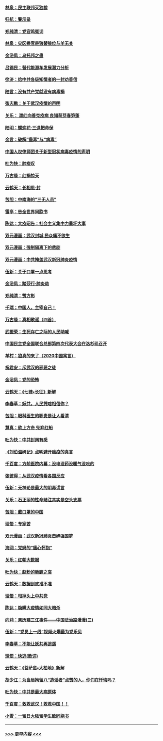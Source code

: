 #### [林泉：民主联邦灭独裁](../pages/nsc993/n11870998.md?t=02160655) 
#### [归航：警示录](../pages/nsc993/n11870963.md?t=02160655) 
#### [郑纯清：党官鸣冤词](../pages/nsc993/n11870938.md?t=02160655) 
#### [林泉：灾区换官是狼替狼位与羊无关](../pages/nsc993/n11870896.md?t=02160655) 
#### [金浴凤：乌托邦之蛊](../pages/nsc993/n11870879.md?t=02160655) 
#### [吕锡民：替代能源车发展潜力分析](../pages/nsc993/n11870656.md?t=02160655) 
#### [徐济：给中共各级知情者的一封劝善信](../pages/nsc993/n11868561.md?t=02160655) 
#### [陆言：没有共产党就没有病毒祸](../pages/nsc993/n11868232.md?t=02160655) 
#### [张志鹏：关于武汉疫情的声明](../pages/nsc993/n11867182.md?t=02160655) 
#### [关乐： 漂红向善克疫病 良知萌芽春笋蓬](../pages/nsc993/n11865710.md?t=02160655) 
#### [陆明：蝶恋花‧三退把命保](../pages/nsc993/n11865673.md?t=02160655) 
#### [金言：破解“蛊毒”与“病毒”](../pages/nsc993/n11864103.md?t=02160655) 
#### [中国人权律师团关于新型冠状病毒疫情的声明](../pages/nsc993/n11864249.md?t=02160655) 
#### [吐为快：肺疫叹](../pages/nsc993/n11864027.md?t=02160655) 
#### [万古缘：红祸惊天](../pages/nsc993/n11864079.md?t=02160655) 
#### [云鹤天：长相思‧封](../pages/nsc993/n11864006.md?t=02160655) 
#### [苦胆：中南海的“三无人员”](../pages/nsc993/n11862997.md?t=02160655) 
#### [雷亭：告全世界同胞书](../pages/nsc993/n11862572.md?t=02160655) 
#### [陈达：大疫昭告：社会主义集中力量坏大事](../pages/nsc993/n11859419.md?t=02160655) 
#### [双元漫画：武汉封城 民众痛不欲生](../pages/nsc993/n11859287.md?t=02160655) 
#### [双元漫画：强制隔离下的悲剧](../pages/nsc993/n11859244.md?t=02160655) 
#### [双元漫画：中共掩盖武汉新冠肺炎疫情](../pages/nsc993/n11858249.md?t=02160655) 
#### [伍新：关于口罩一点思考](../pages/nsc993/n11859195.md?t=02160655) 
#### [金浴凤：踏莎行‧肺炎劫](../pages/nsc993/n11858227.md?t=02160655) 
#### [郑纯清：赞方彬](../pages/nsc993/n11856803.md?t=02160655) 
#### [千瑞；中国人，主宰自己！](../pages/nsc993/n11856793.md?t=02160655) 
#### [万古缘：真相歌谣（四首）](../pages/nsc993/n11856263.md?t=02160655) 
#### [武振荣：生死存亡之际的人民呐喊](../pages/nsc993/n11856256.md?t=02160655) 
#### [中国民主党全国联合总部第四次代表大会在洛杉矶召开](../pages/nsc993/n11856344.md?t=02160655) 
#### [羊村：狼真的来了（2020中国寓言）](../pages/nsc993/n11856229.md?t=02160655) 
#### [祝君安：斥武汉的邪恶之徒](../pages/nsc993/n11855861.md?t=02160655) 
#### [金浴凤：党的恐怖](../pages/nsc993/n11855849.md?t=02160655) 
#### [云鹤天：《七律▪长征》新解](../pages/nsc993/n11855479.md?t=02160655) 
#### [李春草：妖共，人民凭啥相信你？](../pages/nsc993/n11855196.md?t=02160655) 
#### [苦胆：眼科医生的职责是让人看清](../pages/nsc993/n11853840.md?t=02160655) 
#### [慧真：欲上方舟 先弃红船](../pages/nsc993/n11853483.md?t=02160655) 
#### [吐为快：中共封网有感](../pages/nsc993/n11852575.md?t=02160655) 
#### [《刘伯温碑记》点明避开瘟疫的真言](../pages/nsc993/n11852128.md?t=02160655) 
#### [千百度：方舱医院内幕：没电没药没暖气没吃的](../pages/nsc993/n11850211.md?t=02160655) 
#### [张彼得：从武汉疫情看各国反应](../pages/nsc993/n11850102.md?t=02160655) 
#### [伍新：无神论是最大的阴毒谎言](../pages/nsc993/n11846129.md?t=02160655) 
#### [关乐：石正丽的性命赌注其实是空头支票](../pages/nsc993/n11846109.md?t=02160655) 
#### [苦胆：戴口罩的中国](../pages/nsc993/n11845576.md?t=02160655) 
#### [理悟：专家苦](../pages/nsc993/n11845564.md?t=02160655) 
#### [双元漫画：武汉新冠肺炎击碎强国梦](../pages/nsc993/n11843320.md?t=02160655) 
#### [海网：党妈的“瘟心怀抱”](../pages/nsc993/n11840740.md?t=02160655) 
#### [关乐：红朝大数据](../pages/nsc993/n11840675.md?t=02160655) 
#### [吐为快：赵粉的肺腑之哀](../pages/nsc993/n11840618.md?t=02160655) 
#### [云鹤天：数据到底准不准](../pages/nsc993/n11840325.md?t=02160655) 
#### [理悟：甩掉头上中共党](../pages/nsc993/n11838826.md?t=02160655) 
#### [陈达：隐瞒大疫情如同大暗杀](../pages/nsc993/n11838771.md?t=02160655) 
#### [向莉：亲历建三江事件——中国法治路漫漫(三)](../pages/nsc993/n11831825.md?t=02160655) 
#### [伍新：“党员上一线”视频火爆最为党乐见](../pages/nsc993/n11838200.md?t=02160655) 
#### [李春草：不能让妖共再逍遥](../pages/nsc993/n11838102.md?t=02160655) 
#### [理悟：快逃(歌词)](../pages/nsc993/n11838083.md?t=02160655) 
#### [云鹤天：《菩萨蛮▪大柏地》新解](../pages/nsc993/n11838059.md?t=02160655) 
#### [胡少江：为当局拘留八“造谣者”点赞的人，你们在忏悔吗？](../pages/nsc993/n11836801.md?t=02160655) 
#### [吐为快：中共是最大病原体](../pages/nsc993/n11836748.md?t=02160655) 
#### [千百度：救救武汉！救救中国！！](../pages/nsc993/n11836145.md?t=02160655) 
#### [小雪：一留日大陆留学生致同胞书](../pages/nsc993/n11834624.md?t=02160655) 

----
#### [ >>> 更早内容 <<< ](../indexes/nsc993-earlier.md)
